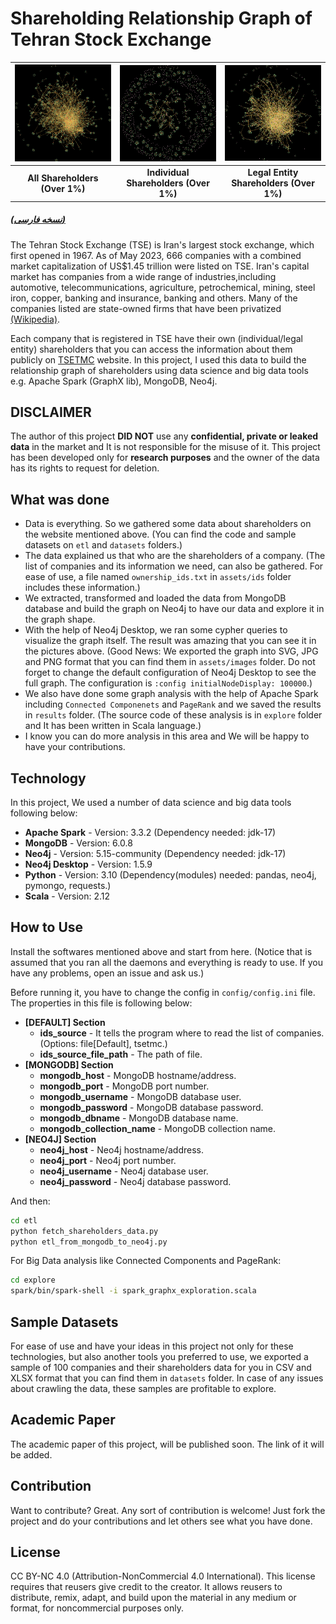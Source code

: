 # Shareholding Relationship Graph of Tehran Stock Exchange

|![](assets/images/graph_all_shareholders_small.jpg)|![](assets/images/graph_haghighi_shareholders_small.jpg)|![](assets/images/graph_hoghoghi_shareholders_small.jpg)
| :----------------------------: | :----------------------------: | :-----------------------------: 
|**All Shareholders (Over 1%)**  |**Individual Shareholders (Over 1%)**|**Legal Entity Shareholders (Over 1%)**
##### [(نسخه فارسی)](README-fa.md)
The Tehran Stock Exchange (TSE) is Iran's largest stock exchange, which first opened in 1967. As of May 2023, 666 companies with a combined market capitalization of US$1.45 trillion were listed on TSE. Iran's capital market has companies from a wide range of industries,including automotive, telecommunications, agriculture, petrochemical, mining, steel iron, copper, banking and insurance, banking and others. Many of the companies listed are state-owned firms that have been privatized [(Wikipedia)](https://en.wikipedia.org/wiki/Tehran_Stock_Exchange).

Each company that is registered in TSE have their own (individual/legal entity) shareholders that you can access the information about them publicly on [TSETMC](https://tsetmc.com/) website. In this project, I used this data to build the relationship graph of shareholders using data science and big data tools e.g. Apache Spark (GraphX lib), MongoDB, Neo4j.

## DISCLAIMER
The author of this project **DID NOT** use any **confidential, private or leaked data** in the market and It is not responsible for the misuse of it. This project has been developed only for **research purposes** and the owner of the data has its rights to request for deletion.

## What was done

- Data is everything. So we gathered some data about shareholders on the website mentioned above. (You can find the code and sample datasets on `etl` and `datasets` folders.)
- The data explained us that who are the shareholders of a company. (The list of companies and its information we need, can also be gathered. For ease of use, a file named `ownership_ids.txt` in `assets/ids` folder includes these information.)
- We extracted, transformed and loaded the data from MongoDB database and build the graph on Neo4j to have our data and explore it in the graph shape.
- With the help of Neo4j Desktop, we ran some cypher queries to visualize the graph itself. The result was amazing that you can see it in the pictures above. (Good News: We exported the graph into SVG, JPG and PNG format that you can find them in `assets/images` folder. Do not forget to change the default configuration of Neo4j Desktop to see the full graph. The configuration is `:config initialNodeDisplay: 100000`.)
- We also have done some graph analysis with the help of Apache Spark including `Connected Componenets` and `PageRank` and we saved the results in `results` folder. (The source code of these analysis is in `explore` folder and It has been written in Scala language.)
- I know you can do more analysis in this area and We will be happy to have your contributions.

## Technology

In this project, We used a number of data science and big data tools following below:

- **Apache Spark** - Version: 3.3.2 (Dependency needed: jdk-17)
- **MongoDB** - Version: 6.0.8
- **Neo4j** - Version: 5.15-community (Dependency needed: jdk-17)
- **Neo4j Desktop** - Version: 1.5.9
- **Python** - Version: 3.10 (Dependency(modules) needed: pandas, neo4j, pymongo, requests.)
- **Scala** - Version: 2.12

## How to Use

Install the softwares mentioned above and start from here. (Notice that is assumed that you ran all the daemons and everything is ready to use. If you have any problems, open an issue and ask us.)

Before running it, you have to change the config in `config/config.ini` file. The properties in this file is following below:
- **[DEFAULT] Section**
  - **ids_source** - It tells the program where to read the list of companies. (Options: file[Default], tsetmc.)
  - **ids_source_file_path** - The path of file.
- **[MONGODB] Section**
  - **mongodb_host** - MongoDB hostname/address.
  - **mongodb_port** - MongoDB port number.
  - **mongodb_username** - MongoDB database user.
  - **mongodb_password** - MongoDB database password.
  - **mongodb_dbname** - MongoDB database name.
  - **mongodb_collection_name** - MongoDB collection name.
- **[NEO4J] Section**
  - **neo4j_host** - Neo4j hostname/address.
  - **neo4j_port** - Neo4j port number.
  - **neo4j_username** - Neo4j database user.
  - **neo4j_password** - Neo4j database password.

And then:
```sh
cd etl
python fetch_shareholders_data.py
python etl_from_mongodb_to_neo4j.py
```

For Big Data analysis like Connected Components and PageRank:

```sh
cd explore
spark/bin/spark-shell -i spark_graphx_exploration.scala
```

## Sample Datasets

For ease of use and have your ideas in this project not only for these technologies, but also another tools you preferred to use, we exported a sample of 100 companies and their shareholders data for you in CSV and XLSX format that you can find them in `datasets` folder. In case of any issues about crawling the data, these samples are profitable to explore.

## Academic Paper

The academic paper of this project, will be published soon. The link of it will be added.

## Contribution

Want to contribute? Great. Any sort of contribution is welcome! Just fork the project and do your contributions and let others see what you have done.

## License
CC BY-NC 4.0 (Attribution-NonCommercial 4.0 International). This license requires that reusers give credit to the creator. It allows reusers to distribute, remix, adapt, and build upon the material in any medium or format, for noncommercial purposes only. 
